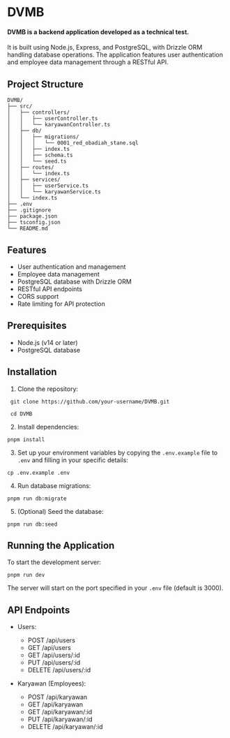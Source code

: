 # DVMB

#### DVMB is a backend application developed as a technical test. 

It is built using Node.js, Express, and PostgreSQL, with Drizzle ORM handling database operations. The application features user authentication and employee data management through a RESTful API.

## Project Structure
```
DVMB/
├── src/
│   ├── controllers/
│   │   ├── userController.ts
│   │   └── karyawanController.ts
│   ├── db/
│   │   ├── migrations/
│   │   │   └── 0001_red_obadiah_stane.sql
│   │   ├── index.ts
│   │   ├── schema.ts
│   │   └── seed.ts
│   ├── routes/
│   │   └── index.ts
│   ├── services/
│   │   ├── userService.ts
│   │   └── karyawanService.ts
│   └── index.ts
├── .env
├── .gitignore
├── package.json
├── tsconfig.json
└── README.md
```

## Features

- User authentication and management
- Employee data management
- PostgreSQL database with Drizzle ORM
- RESTful API endpoints
- CORS support
- Rate limiting for API protection

## Prerequisites

- Node.js (v14 or later)
- PostgreSQL database

## Installation

1. Clone the repository:
```
 git clone https://github.com/your-username/DVMB.git

 cd DVMB
```
2. Install dependencies:
```
pnpm install
```
3. Set up your environment variables by copying the `.env.example` file to `.env` and filling in your specific details:
```
cp .env.example .env
```

4. Run database migrations:
```
pnpm run db:migrate
```

5. (Optional) Seed the database:
```
pnpm run db:seed
```

## Running the Application

To start the development server:
```
pnpm run dev
```

The server will start on the port specified in your `.env` file (default is 3000).

## API Endpoints

- Users:
    - POST /api/users
    - GET /api/users
    - GET /api/users/:id
    - PUT /api/users/:id
    - DELETE /api/users/:id

- Karyawan (Employees):
    - POST /api/karyawan
    - GET /api/karyawan
    - GET /api/karyawan/:id
    - PUT /api/karyawan/:id
    - DELETE /api/karyawan/:id